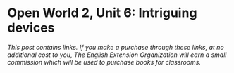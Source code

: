 
# Open World 2, Unit 6: Intriguing devices
*This post contains links. If you make a purchase through these links, at no additional cost to you, The English Extension Organization will earn a small commission which will be used to purchase books for classrooms.*
<!--stackedit_data:
eyJoaXN0b3J5IjpbLTgyMTcwNzMxM119
-->